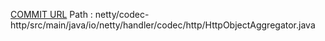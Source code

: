 [COMMIT URL](https://github.com/netty/netty/commit/2c4aff13c7ad4319ef172a1d0b4d756ca9da152e)
Path : netty/codec-http/src/main/java/io/netty/handler/codec/http/HttpObjectAggregator.java
